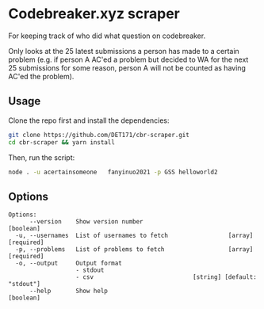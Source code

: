 # Codebreaker.xyz scraper
For keeping track of who did what question on codebreaker.

Only looks at the 25 latest submissions a person has made to a certain problem (e.g. if person A AC'ed a problem but decided to WA for the next 25 submissions for some reason, person A will not be counted as having AC'ed the problem).

## Usage
Clone the repo first and install the dependencies:
```bash
git clone https://github.com/DET171/cbr-scraper.git
cd cbr-scraper && yarn install
```

Then, run the script:
```bash
node . -u acertainsomeone 	fanyinuo2021 -p GSS helloworld2
```

## Options
```
Options:
      --version    Show version number                                 [boolean]
  -u, --usernames  List of usernames to fetch                 [array] [required]
  -p, --problems   List of problems to fetch                  [array] [required]
  -o, --output     Output format
                   - stdout
                   - csv                            [string] [default: "stdout"]
      --help       Show help                                           [boolean]
```